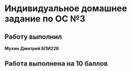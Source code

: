 # Индивидуальное домашнее задание по ОС №3

## Работу выполнил
__Мухин Дмитрий БПИ228__

## Работа выполнена на 10 баллов
